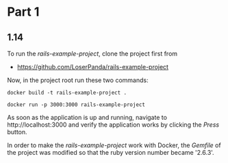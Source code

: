 # Part 1

## 1.14

To run the *rails-example-project*, clone the project first from

* https://github.com/LoserPanda/rails-example-project

Now, in the project root run these two commands:


```
docker build -t rails-example-project .
```

```
docker run -p 3000:3000 rails-example-project
```

As soon as the application is up and running, navigate to http://localhost:3000 and verify the application works by clicking the *Press* button.

In order to make the *rails-example-project* work with Docker, the *Gemfile* of the project was modified so that the ruby version number became '2.6.3'.
